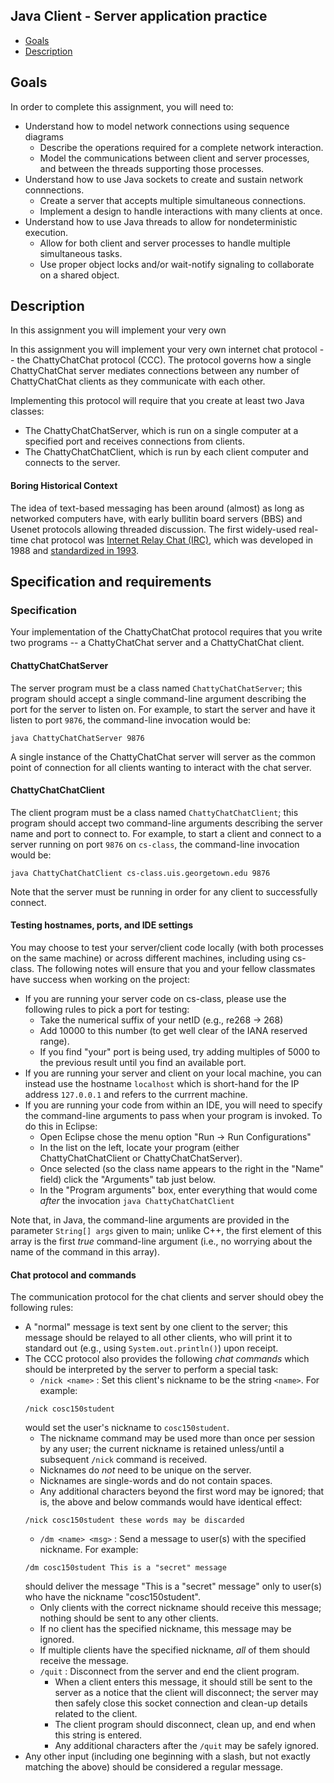 ## Java Client - Server application practice

- [Goals](#goals)
- [Description](#description)

## Goals

In order to complete this assignment, you will need to:
- Understand how to model network connections using sequence diagrams
  - Describe the operations required for a complete network interaction.
  - Model the communications between client and server processes, and between the threads supporting those processes.
- Understand how to use Java sockets to create and sustain network connnections.
  - Create a server that accepts multiple simultaneous connections.
  - Implement a design to handle interactions with many clients at once.
- Understand how to use Java threads to allow for nondeterministic execution.
  - Allow for both client and server processes to handle multiple simultaneous tasks.
  - Use proper object locks and/or wait-notify signaling to collaborate on a shared object.

## Description

In this assignment you will implement your very own 

In this assignment you will implement your very own internet chat protocol -- the ChattyChatChat protocol (CCC). The protocol governs how a single ChattyChatChat server mediates connections between any number of ChattyChatChat clients as they communicate with each other.

Implementing this protocol will require that you create at least two Java classes:
- The ChattyChatChatServer, which is run on a single computer at a specified port and receives connections from clients.
- The ChattyChatChatClient, which is run by each client computer and connects to the server.

#### Boring Historical Context

The idea of text-based messaging has been around (almost) as long as networked computers have, with early bullitin board servers (BBS) and Usenet protocols allowing threaded discussion. The first widely-used real-time chat protocol was [Internet Relay Chat (IRC)](https://en.wikipedia.org/wiki/Internet_Relay_Chat), which was developed in 1988 and [standardized in 1993](https://tools.ietf.org/html/rfc1459).

## Specification and requirements

### Specification

Your implementation of the ChattyChatChat protocol requires that you write two programs -- a ChattyChatChat server and a ChattyChatChat client.

#### ChattyChatChatServer

The server program must be a class named `ChattyChatChatServer`; this program should accept a single command-line argument describing the port for the server to listen on. For example, to start the server and have it listen to port `9876`, the command-line invocation would be:
```
java ChattyChatChatServer 9876
```
A single instance of the ChattyChatChat server will server as the common point of connection for all clients wanting to interact with the chat server.

#### ChattyChatChatClient

The client program must be a class named `ChattyChatChatClient`; this program should accept two command-line arguments describing the server name and port to connect to. For example, to start a client and connect to a server running on port `9876` on `cs-class`, the command-line invocation would be:
```
java ChattyChatChatClient cs-class.uis.georgetown.edu 9876
```
Note that the server must be running in order for any client to successfully connect.

#### Testing hostnames, ports, and IDE settings

You may choose to test your server/client code locally (with both processes on the same machine) or across different machines, including using cs-class. The following notes will ensure that you and your fellow classmates have success when working on the project:
- If you are running your server code on cs-class, please use the following rules to pick a port for testing:
  - Take the numerical suffix of your netID (e.g., re268 -> 268)
  - Add 10000 to this number (to get well clear of the IANA reserved range). 
  - If you find "your" port is being used, try adding multiples of 5000 to the previous result until you find an available port.
- If you are running your server and client on your local machine, you can instead use the hostname `localhost` which is short-hand for the IP address `127.0.0.1` and refers to the currrent machine.
- If you are running your code from within an IDE, you will need to specify the command-line arguments to pass when your program is invoked. To do this in Eclipse:
  - Open Eclipse chose the menu option "Run -> Run Configurations"
  - In the list on the left, locate your program (either ChattyChatChatClient or ChattyChatChatServer).
  - Once selected (so the class name appears to the right in the "Name" field) click the "Arguments" tab just below.
  - In the "Program arguments" box, enter everything that would come *after* the invocation `java ChattyChatChatClient`

Note that, in Java, the command-line arguments are provided in the parameter `String[] args` given to main; unlike C++, the first element of this array is the first *true* command-line argument (i.e., no worrying about the name of the command in this array).  

#### Chat protocol and commands

The communication protocol for the chat clients and server should obey the following rules:
- A "normal" message is text sent by one client to the server; this message should be relayed to all other clients, who will print it to standard out (e.g., using `System.out.println()`) upon receipt.
- The CCC protocol also provides the following *chat commands* which should be interpreted by the server to perform a special task:
  - `/nick <name>` : Set this client's nickname to be the string `<name>`. For example:
  ```
  /nick cosc150student
  ```
  would set the user's nickname to `cosc150student`.
    - The nickname command may be used more than once per session by any user; the current nickname is retained unless/until a subsequent `/nick` command is received.
    - Nicknames do *not* need to be unique on the server.
    - Nicknames are single-words and do not contain spaces.
    - Any additional characters beyond the first word may be ignored; that is, the above and below commands would have identical effect:
  ```
  /nick cosc150student these words may be discarded
  ```
  - `/dm <name> <msg>` : Send a message to user(s) with the specified nickname. For example:
  ```
  /dm cosc150student This is a "secret" message
  ```
  should deliver the message "This is a "secret" message" only to user(s) who have the nickname "cosc150student".
    - Only clients with the correct nickname should receive this message; nothing should be sent to any other clients.
    - If no client has the specified nickname, this message may be ignored.
    - If multiple clients have the specified nickname, *all* of them should receive the message.
  - `/quit` : Disconnect from the server and end the client program.
    - When a client enters this message, it should still be sent to the server as a notice that the client will disconnect; the server may then safely close this socket connection and clean-up details related to the client.
    - The client program should disconnect, clean up, and end when this string is entered.
    - Any additional characters after the `/quit` may be safely ignored.
- Any other input (including one beginning with a slash, but not exactly matching the above) should be considered a regular message.
